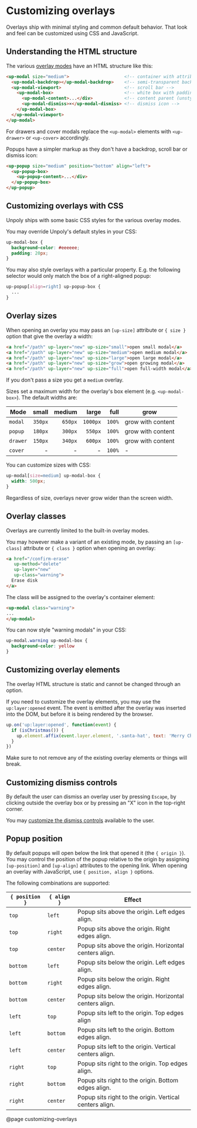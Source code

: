 Customizing overlays
====================

Overlays ship with minimal styling and common default behavior. That look and feel can be customized using CSS and JavaScript.


Understanding the HTML structure
--------------------------------

The various [overlay modes](/up.layer.mode) have an HTML structure like this:

```html
<up-modal size="medium">                     <!-- container with attributes -->
  <up-modal-backdrop></up-modal-backdrop>    <!-- semi-transparent background -->
  <up-modal-viewport>                        <!-- scroll bar -->
    <up-modal-box>                           <!-- white box with padding -->
      <up-modal-content>...</div>            <!-- content parent (unstyled) -->
      <up-modal-dismiss>×</up-modal-dismiss> <!-- dismiss icon -->
    </up-modal-box>
  </up-modal-viewport>
</up-modal>
```

For drawers and cover modals replace the `<up-modal>` elements with `<up-drawer>` or `<up-cover>` accordingly.

Popups have a simpler markup as they don't have a backdrop, scroll bar or dismiss icon:

```html
<up-popup size="medium" position="bottom" align="left">
  <up-popup-box>
    <up-popup-content>...</div>
  </up-popup-box>
</up-popup>
```


Customizing overlays with CSS
-----------------------------

Unpoly ships with some basic CSS styles for the various overlay modes.

You may override Unpoly's default styles in your CSS:

```css
up-modal-box {
  background-color: #eeeeee;
  padding: 20px;
}
```

You may also style overlays with a particular property.
E.g. the following selector would only match the box of a right-aligned popup:

```css
up-popup[align=right] up-popup-box {
  ...
}
```


Overlay sizes
-------------

When opening an overlay you may pass an `[up-size]` attribute or `{ size }` option that give the overlay a width:

```html
<a href="/path" up-layer="new" up-size="small">open small modal</a>
<a href="/path" up-layer="new" up-size="medium">open medium modal</a>
<a href="/path" up-layer="new" up-size="large">open large modal</a>
<a href="/path" up-layer="new" up-size="grow">open growing modal</a>
<a href="/path" up-layer="new" up-size="full">open full-width modal</a>
```

If you don't pass a size you get a `medium` overlay.

Sizes set a maximum width for the overlay's box element (e.g. `<up-modal-box>`). The default widths are:

| Mode     | small   | medium  | large     | full   | grow              |
|----------|--------:|--------:|----------:|-------:|-------------------|
| `modal`  | `350px` | `650px` | `1000px`  | `100%` | grow with content |
| `popup`  | `180px` | `300px` | `550px`   | `100%` | grow with content |
| `drawer` | `150px` | `340px` | `600px`   | `100%` | grow with content |
| `cover`  | -       | -       | -         | `100%` | -                 |

You can customize sizes with CSS:

```css
up-modal[size=medium] up-modal-box {
  width: 500px;
}
```

Regardless of size, overlays never grow wider than the screen width.


Overlay classes
---------------

Overlays are currently limited to the built-in overlay modes.

You may however make a variant of an existing mode, by passing an `[up-class]` attribute or `{ class }` option
when opening an overlay:

```html
<a href="/confirm-erase"
   up-method="delete"
   up-layer="new"
   up-class="warning">
  Erase disk
</a>
```

The class will be assigned to the overlay's container element:

```html
<up-modal class="warning">
...
</up-modal>
```

You can now style "warning modals" in your CSS:

```css
up-modal.warning up-modal-box {
  background-color: yellow
}
```


Customizing overlay elements
----------------------------

The overlay HTML structure is static and cannot be changed through an option.

If you need to customize the overlay elements, you may use the `up:layer:opened` event.
The event is emitted after the overlay was inserted into the DOM, but before it is
being rendered by the browser.

```js
up.on('up:layer:opened', function(event) {
  if (isChristmas()) {
    up.element.affix(event.layer.element, '.santa-hat', text: 'Merry Christmas!')
  }
})
```

Make sure to not remove any of the existing overlay elements or things will break.


Customizing dismiss controls
----------------------------

By default the user can dismiss an overlay user by pressing `Escape`, by clicking outside the overlay box
or by pressing an "X" icon in the top-right corner.

You may [customize the dismiss controls](/closing-overlays#customizing-dismiss-controls)
available to the user.


Popup position
--------------

By default popups will open below the link that opened it (the `{ origin }`).
You may control the position of the popup relative to the origin by assigning
`[up-position]` and `[up-align]` attributes to the opening link. When opening
an overlay with JavaScript, use `{ position, align }` options.

The following combinations are supported:

| `{ position }` | `{ align }` | Effect                                                  |
|----------------|-------------|---------------------------------------------------------|
| `top`          | `left`      | Popup sits above the origin. Left edges align.          |
| `top`          | `right`     | Popup sits above the origin. Right edges align.         |
| `top`          | `center`    | Popup sits above the origin. Horizontal centers align.  |
| `bottom`       | `left`      | Popup sits below the origin. Left edges align.          |
| `bottom`       | `right`     | Popup sits below the origin. Right edges align.         |
| `bottom`       | `center`    | Popup sits below the origin. Horizontal centers align.  |
| `left`         | `top`       | Popup sits left to the origin. Top edges align          |
| `left`         | `bottom`    | Popup sits left to the origin. Bottom edges align.      |
| `left`         | `center`    | Popup sits left to the origin. Vertical centers align.  |
| `right`        | `top`       | Popup sits right to the origin. Top edges align.        |
| `right`        | `bottom`    | Popup sits right to the origin. Bottom edges align.     |
| `right`        | `center`    | Popup sits right to the origin. Vertical centers align. |

@page customizing-overlays
